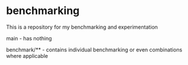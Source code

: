 # benchmarking
This is a repository for my benchmarking and experimentation

main - has nothing

benchmark/** - contains individual benchmarking or even combinations where applicable
